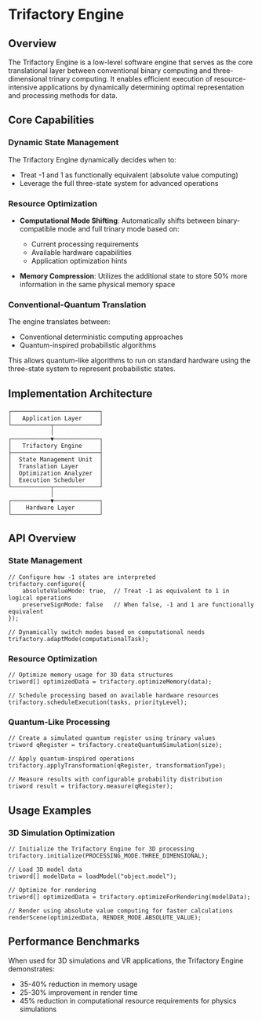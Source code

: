 # Trifactory Engine

## Overview

The Trifactory Engine is a low-level software engine that serves as the core translational layer between conventional binary computing and three-dimensional trinary computing. It enables efficient execution of resource-intensive applications by dynamically determining optimal representation and processing methods for data.

## Core Capabilities

### Dynamic State Management

The Trifactory Engine dynamically decides when to:
- Treat -1 and 1 as functionally equivalent (absolute value computing)
- Leverage the full three-state system for advanced operations

### Resource Optimization

- **Computational Mode Shifting**: Automatically shifts between binary-compatible mode and full trinary mode based on:
  - Current processing requirements
  - Available hardware capabilities
  - Application optimization hints

- **Memory Compression**: Utilizes the additional state to store 50% more information in the same physical memory space

### Conventional-Quantum Translation

The engine translates between:
- Conventional deterministic computing approaches
- Quantum-inspired probabilistic algorithms

This allows quantum-like algorithms to run on standard hardware using the three-state system to represent probabilistic states.

## Implementation Architecture

```
┌─────────────────────────┐
│   Application Layer     │
└───────────┬─────────────┘
            │
┌───────────▼─────────────┐
│   Trifactory Engine     │
├─────────────────────────┤
│  State Management Unit  │
│  Translation Layer      │
│  Optimization Analyzer  │
│  Execution Scheduler    │
└───────────┬─────────────┘
            │
┌───────────▼─────────────┐
│    Hardware Layer       │
└─────────────────────────┘
```

## API Overview

### State Management

```trilang
// Configure how -1 states are interpreted
trifactory.configure({
    absoluteValueMode: true,  // Treat -1 as equivalent to 1 in logical operations
    preserveSignMode: false   // When false, -1 and 1 are functionally equivalent
});

// Dynamically switch modes based on computational needs
trifactory.adaptMode(computationalTask);
```

### Resource Optimization

```trilang
// Optimize memory usage for 3D data structures
triword[] optimizedData = trifactory.optimizeMemory(data);

// Schedule processing based on available hardware resources
trifactory.scheduleExecution(tasks, priorityLevel);
```

### Quantum-Like Processing

```trilang
// Create a simulated quantum register using trinary values
triword qRegister = trifactory.createQuantumSimulation(size);

// Apply quantum-inspired operations
trifactory.applyTransformation(qRegister, transformationType);

// Measure results with configurable probability distribution
triword result = trifactory.measure(qRegister);
```

## Usage Examples

### 3D Simulation Optimization

```trilang
// Initialize the Trifactory Engine for 3D processing
trifactory.initialize(PROCESSING_MODE.THREE_DIMENSIONAL);

// Load 3D model data
triword[] modelData = loadModel("object.model");

// Optimize for rendering
triword[] optimizedData = trifactory.optimizeForRendering(modelData);

// Render using absolute value computing for faster calculations
renderScene(optimizedData, RENDER_MODE.ABSOLUTE_VALUE);
```

## Performance Benchmarks

When used for 3D simulations and VR applications, the Trifactory Engine demonstrates:

- 35-40% reduction in memory usage
- 25-30% improvement in render time
- 45% reduction in computational resource requirements for physics simulations
